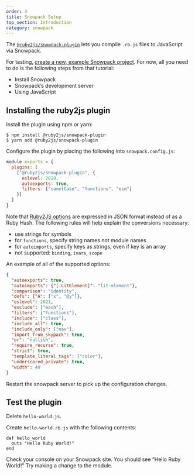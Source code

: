 ```yaml
---
order: 4
title: Snowpack Setup
top_section: Introduction
category: snowpack
---
```


The [`@ruby2js/snowpack-plugin`](https://github.com/ruby2js/ruby2js/tree/master/packages/snowpack-plugin)
lets you compile `.rb.js` files to JavaScript via Snowpack.

For testing, [create a new, example Snowpack project](https://www.snowpack.dev/tutorials/getting-started).
For now, all you need to do is the following steps from that tutorial:

 * Install Snowpack
 * Snowpack’s development server
 * Using JavaScript

## Installing the ruby2js plugin

Install the plugin using npm or yarn:

```
$ npm install @ruby2js/snowpack-plugin
$ yarn add @ruby2js/snowpack-plugin
```

Configure the plugin by placing the following into `snowpack.config.js`:

```js
module.exports = {
  plugins: [
    ["@ruby2js/snowpack-plugin", {
      eslevel: 2020,
      autoexports: true,
      filters: ["camelCase", "functions", "esm"]
    }]
  ]
}
```

Note that [Ruby2JS options](options) are expressed in JSON format instead of
as a Ruby Hash.  The following rules will help explain the conversions
necessary:

  * use strings for symbols
  * for `functions`, specify string names not module names
  * for `autoimports`, specify keys as strings, even if key is an array
  * not supported: `binding`, `ivars`, `scope`

An example of all of the supported options:

```json
{
  "autoexports": true,
  "autoimports": {"[:LitElement]": "lit-element"},
  "comparison": "identity",
  "defs": {"A": ["x", "@y"]},
  "eslevel": 2021,
  "exclude": ["each"],
  "filters": ["functions"],
  "include": ["class"],
  "include_all": true,
  "include_only": ["max"],
  "import_from_skypack": true,
  "or": "nullish",
  "require_recurse": true,
  "strict": true,
  "template_literal_tags": ["color"],
  "underscored_private": true,
  "width": 40
}
```

Restart the snowpack server to pick up the configuration changes.

## Test the plugin

Delete `hello-world.js`.

Create `hello-world.rb.js` with the following contents:

```
def hello_world
  puts "Hello Ruby World!"
end
```

Check your console on your Snowpack site. You should see “Hello Ruby World!”
Try making a change to the module. 
